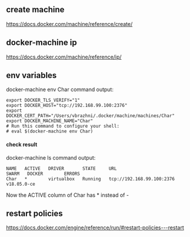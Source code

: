 ## create machine

https://docs.docker.com/machine/reference/create/

## docker-machine ip

https://docs.docker.com/machine/reference/ip/

## env variables

docker-machine env Char command output:
```
export DOCKER_TLS_VERIFY="1"
export DOCKER_HOST="tcp://192.168.99.100:2376"
export DOCKER_CERT_PATH="/Users/vbrazhni/.docker/machine/machines/Char"
export DOCKER_MACHINE_NAME="Char"
# Run this command to configure your shell: 
# eval $(docker-machine env Char)
```

#### check result

docker-machine ls command output:
```
NAME   ACTIVE   DRIVER       STATE     URL                         SWARM   DOCKER        ERRORS
Char   *        virtualbox   Running   tcp://192.168.99.100:2376           v18.05.0-ce   
```
Now the ACTIVE column of Char has * instead of -

## restart policies

https://docs.docker.com/engine/reference/run/#restart-policies---restart

